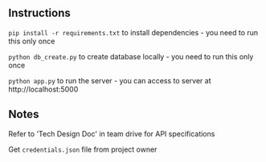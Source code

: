 ## Instructions
`pip install -r requirements.txt` to install dependencies - you need to run this only once

`python db_create.py` to create database locally - you need to run this only once

`python app.py` to run the server - you can access to server at http://localhost:5000

## Notes
Refer to 'Tech Design Doc' in team drive for API specifications

Get `credentials.json` file from project owner
